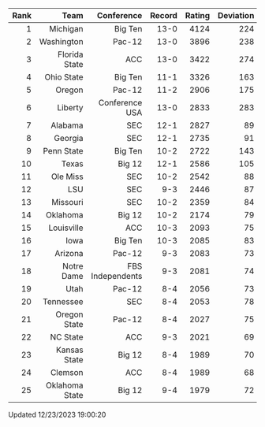| Rank  | Team                 | Conference           | Record   | Rating | Deviation |
| ---:  | ---:                 | ---:                 | ---:     | ---:   | ---:      |
| 1     | Michigan             | Big Ten              | 13-0     | 4124   | 224       |
| 2     | Washington           | Pac-12               | 13-0     | 3896   | 238       |
| 3     | Florida State        | ACC                  | 13-0     | 3422   | 274       |
| 4     | Ohio State           | Big Ten              | 11-1     | 3326   | 163       |
| 5     | Oregon               | Pac-12               | 11-2     | 2906   | 175       |
| 6     | Liberty              | Conference USA       | 13-0     | 2833   | 283       |
| 7     | Alabama              | SEC                  | 12-1     | 2827   | 89        |
| 8     | Georgia              | SEC                  | 12-1     | 2735   | 91        |
| 9     | Penn State           | Big Ten              | 10-2     | 2722   | 143       |
| 10    | Texas                | Big 12               | 12-1     | 2586   | 105       |
| 11    | Ole Miss             | SEC                  | 10-2     | 2542   | 88        |
| 12    | LSU                  | SEC                  | 9-3      | 2446   | 87        |
| 13    | Missouri             | SEC                  | 10-2     | 2359   | 84        |
| 14    | Oklahoma             | Big 12               | 10-2     | 2174   | 79        |
| 15    | Louisville           | ACC                  | 10-3     | 2093   | 75        |
| 16    | Iowa                 | Big Ten              | 10-3     | 2085   | 83        |
| 17    | Arizona              | Pac-12               | 9-3      | 2083   | 73        |
| 18    | Notre Dame           | FBS Independents     | 9-3      | 2081   | 74        |
| 19    | Utah                 | Pac-12               | 8-4      | 2056   | 73        |
| 20    | Tennessee            | SEC                  | 8-4      | 2053   | 78        |
| 21    | Oregon State         | Pac-12               | 8-4      | 2027   | 75        |
| 22    | NC State             | ACC                  | 9-3      | 2021   | 69        |
| 23    | Kansas State         | Big 12               | 8-4      | 1989   | 70        |
| 24    | Clemson              | ACC                  | 8-4      | 1989   | 68        |
| 25    | Oklahoma State       | Big 12               | 9-4      | 1979   | 72        |

Updated 12/23/2023 19:00:20

